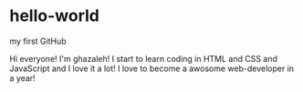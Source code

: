 # hello-world
my first GitHub

Hi everyone!
I'm ghazaleh! I start to learn coding in HTML and CSS and JavaScript and I love it a lot!
I love to become a  awosome web-developer in a year!
